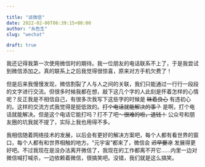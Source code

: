 ```yaml
---

title: "谈微信"
date: 2022-02-06T06:39:15+08:00
author: "糸色生"
slug: "wechat"

draft: true
---
```


我还记得我第一次使用微信时的期待。我一位朋友的电话联系不上了，于是我尝试到微信添加之。真的联系上之后我觉得很惊喜，原来对方手机欠费了！

但是后来我慢慢发现，微信割裂了人与人之间的关联，我们只能通过一行行一段段的文字进行交流。但很多时候我都在想，敲下这几个字的人此刻是怀着怎样的心情呢？反正我是不相信自己，有很多次我写下这些字的时候是 ~~昧着良心~~ 有违初心的。这样的交流方式我觉得是挺低效的。~~打个电话就能解决的事？~~ 是啊，打个电话就能解决。但是这个电话它能打吗？打不了吧～~~很难的啦，退钱！~~ 公众号和朋友圈的坑我就不提了，实际上我也用得不多。

我相信随着网络技术的发展，以后会有更好的解决方案吧，每个人都有看世界的窗口，每个人都有和世界相触的地方。“元宇宙”都来了，微信会 ~~迟早要凉~~ 发展得更好吧。不过我现在是没办法离开微信了，我现在的工作都离不开它……内里一边对微信喊打喊杀，一边依赖着微信，很搞笑吧。没错，我们就是这么搞笑。


